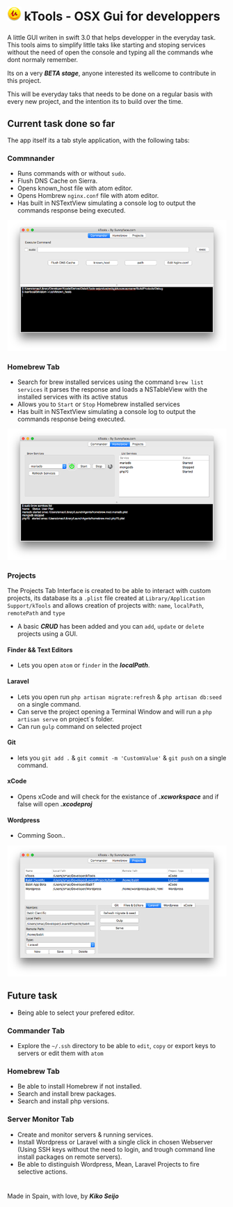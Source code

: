 # ![App Icon][appicon]  kTools - OSX Gui for developpers

###

A little GUI writen in swift 3.0 that helps developper in the everyday task. This tools aims to simplify little taks like starting and stoping services without the need of open the console and typing all the commands whe dont normaly remember.

Its on a very ***BETA stage***, anyone interested its wellcome to contribute in this project.

This will be everyday taks that needs to be done on a regular basis with every new project, and the intention its to build over the time.



## Current task done so far

The app itself its a tab style application, with the following tabs:

### Commnander

- Runs commands with or without `sudo`.
- Flush DNS Cache on Sierra.
- Opens known_host file with atom editor.
- Opens Hombrew `nginx.conf` file with atom editor.
- Has built in NSTextView  simulating a console log to output the commands response being executed.

![Commander Tab capture][Commander-tab]

### Homebrew Tab

- Search for brew installed services using the command `brew list services` it parses the response and loads a NSTableView with the installed services with its active status
- Allows you to `Start` or `Stop` Homebrew installed services
- Has built in NSTextView simulating a console log to output the commands response being executed.

![Homebrew Tab capture][Homebrew-tab]

### Projects

The Projects Tab Interface is created to be able to interact with custom projects, its database its a `.plist` file created at `Library/Application Support/kTools` and allows creation of projects with: `name`, `localPath`, `remotePath` and `type`
- A basic ***CRUD*** has been added and you can `add`, `update` or `delete` projects using a GUI.

#### Finder && Text Editors

- Lets you open `atom` or `finder` in the ***localPath***.

#### Laravel

- Lets you open run `php artisan migrate:refresh` & `php artisan db:seed` on a single command.
- Can serve the project opening a Terminal Window and will run a `php artisan serve` on project´s folder.
- Can run `gulp` command on selected project

#### Git

- lets you `git add .` & `git commit -m 'CustomValue'` & `git push` on a single command.

#### xCode

- Opens xCode and will check for the existance of ***.xcworkspace*** and if false will open ***.xcodeproj***

#### Wordpress

- Comming Soon..

![Projects Tab capture][Projects-tab]


## Future task

- Being able to select your prefered editor.


### Commander Tab
- Explore the `~/.ssh` directory to be able to `edit`, `copy` or export keys to servers or edit them with `atom`

### Homebrew Tab
- Be able to install Homebrew if not installed.
- Search and install brew packages.
- Search and install php versions.

### Server Monitor Tab
- Create and monitor servers & running services.
- Install Wordpress or Laravel with a single click in chosen Webserver (Using SSH keys without the need to login, and trough command line install packages on remote servers).
- Be able to distinguish Wordpress, Mean, Laravel Projects to fire selective actions.



#
###
###
###
 Made in Spain, with love, by ***Kiko Seijo***

#

[appicon]: https://github.com/kikoseijo/kTools/raw/master/kTools/Images/icon32x32.png "App icon"
[Homebrew-tab]: https://github.com/kikoseijo/kTools/raw/master/kTools/Images/Homebrew-Tab.png "Brew screen capture"
[Commander-tab]: https://github.com/kikoseijo/kTools/raw/master/kTools/Images/Commander-Tab.png "Brew screen capture"
[Projects-tab]: https://github.com/kikoseijo/kTools/raw/master/kTools/Images/Projects-Tab.png "Brew screen capture"
